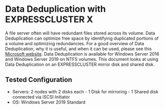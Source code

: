# Data Deduplication with EXPRESSCLUSTER X
A file server often will have redundant files stored across its volume. Data Deduplication can optimize free space by identifying duplicated portions of a volume and optimizing redundancies. For a good overview of Data Deduplication, why it is useful, and when it can be used, please see this [Microsoft website](https://docs.microsoft.com/en-us/windows-server/storage/data-deduplication/overview). Data Deduplication is available for Windows Server 2016 and Windows Server 2019 on NTFS volumes. This document looks at using Data Deduplication on an EXPRESSCLUSTER mirror disk and shared disk.

## Tested Configuration
- Servers: 2 nodes with 2 disks each
      - 1 Disk for mirroring
          - 1 Shared disk connected via iSCSI Initiator
- OS: Windows Server 2019 Standard
